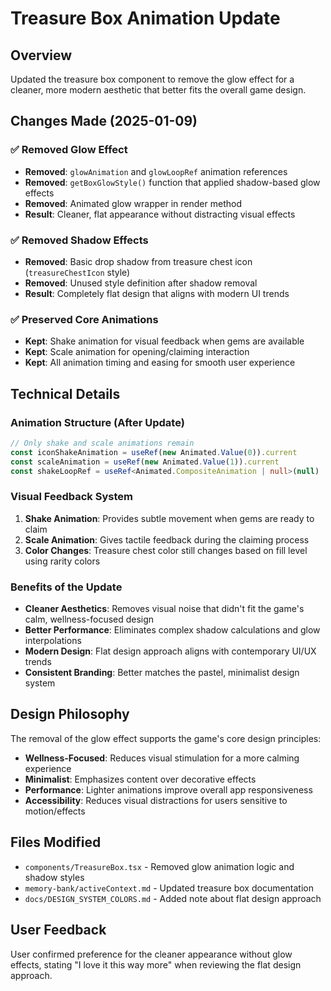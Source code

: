 # Treasure Box Animation Update

## Overview
Updated the treasure box component to remove the glow effect for a cleaner, more modern aesthetic that better fits the overall game design.

## Changes Made (2025-01-09)

### ✅ Removed Glow Effect
- **Removed**: `glowAnimation` and `glowLoopRef` animation references
- **Removed**: `getBoxGlowStyle()` function that applied shadow-based glow effects
- **Removed**: Animated glow wrapper in render method
- **Result**: Cleaner, flat appearance without distracting visual effects

### ✅ Removed Shadow Effects
- **Removed**: Basic drop shadow from treasure chest icon (`treasureChestIcon` style)
- **Removed**: Unused style definition after shadow removal
- **Result**: Completely flat design that aligns with modern UI trends

### ✅ Preserved Core Animations
- **Kept**: Shake animation for visual feedback when gems are available
- **Kept**: Scale animation for opening/claiming interaction
- **Kept**: All animation timing and easing for smooth user experience

## Technical Details

### Animation Structure (After Update)
```typescript
// Only shake and scale animations remain
const iconShakeAnimation = useRef(new Animated.Value(0)).current
const scaleAnimation = useRef(new Animated.Value(1)).current
const shakeLoopRef = useRef<Animated.CompositeAnimation | null>(null)
```

### Visual Feedback System
1. **Shake Animation**: Provides subtle movement when gems are ready to claim
2. **Scale Animation**: Gives tactile feedback during the claiming process
3. **Color Changes**: Treasure chest color still changes based on fill level using rarity colors

### Benefits of the Update
- **Cleaner Aesthetics**: Removes visual noise that didn't fit the game's calm, wellness-focused design
- **Better Performance**: Eliminates complex shadow calculations and glow interpolations
- **Modern Design**: Flat design approach aligns with contemporary UI/UX trends
- **Consistent Branding**: Better matches the pastel, minimalist design system

## Design Philosophy
The removal of the glow effect supports the game's core design principles:
- **Wellness-Focused**: Reduces visual stimulation for a more calming experience
- **Minimalist**: Emphasizes content over decorative effects
- **Performance**: Lighter animations improve overall app responsiveness
- **Accessibility**: Reduces visual distractions for users sensitive to motion/effects

## Files Modified
- `components/TreasureBox.tsx` - Removed glow animation logic and shadow styles
- `memory-bank/activeContext.md` - Updated treasure box documentation
- `docs/DESIGN_SYSTEM_COLORS.md` - Added note about flat design approach

## User Feedback
User confirmed preference for the cleaner appearance without glow effects, stating "I love it this way more" when reviewing the flat design approach. 